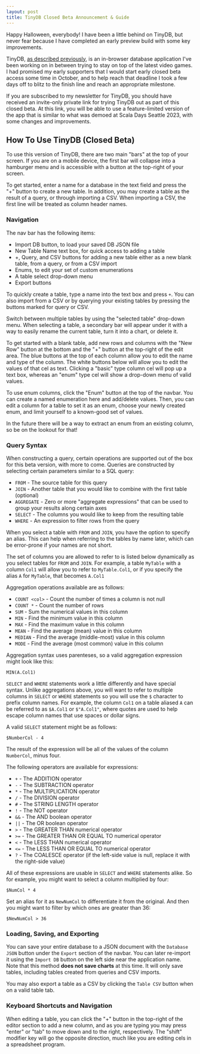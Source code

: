 ```yaml
---
layout: post
title: TinyDB Closed Beta Announcement & Guide
---
```

Happy Halloween, everybody!
I have been a little behind on TinyDB, but never fear because I have completed an early preview build with some key improvements.

TinyDB, [as described previously](/2023/09/17/tinydb-update/), is an in-browser database application I've been working on in between trying to stay on top of the latest video games.
I had promised my early supporters that I would start early closed beta access some time in October, and to help reach that deadline I took a few days off to blitz to the finish line and reach an appropriate milestone.

If you are subscribed to my newsletter for TinyDB, you should have received an invite-only private link for trying TinyDB out as part of this closed beta.
At this link, you will be able to use a feature-limited version of the app that is similar to what was demoed at Scala Days Seattle 2023, with some changes and improvements.

## How To Use TinyDB (Closed Beta)
To use this version of TinyDB, there are two main "bars" at the top of your screen.
If you are on a mobile device, the first bar will collapse into a hamburger menu and is accessible with a button at the top-right of your screen.

To get started, enter a name for a database in the text field and press the "+" button to create a new table.
In addition, you may create a table as the result of a query, or through importing a CSV.
When importing a CSV, the first line will be treated as column header names.

### Navigation
The nav bar has the following items:

* Import DB button, to load your saved DB JSON file
* New Table Name text box, for quick access to adding a table
* +, Query, and CSV buttons for adding a new table either as a new blank table, from a query, or from a CSV import
* Enums, to edit your set of custom enumerations
* A table select drop-down menu
* Export buttons

To quickly create a table, type a name into the text box and press `+`.
You can also import from a CSV or by querying your existing tables by pressing the buttons marked for query or CSV.

Switch between multiple tables by using the "selected table" drop-down menu.
When selecting a table, a secondary bar will appear under it with a way to easily rename the current table, turn it into a chart, or delete it.

To get started with a blank table, add new rows and columns with the "New Row" button at the bottom and the "+" button at the top-right of the edit area.
The blue buttons at the top of each column allow you to edit the name and type of the column.
The white buttons below will allow you to edit the values of that cel as text.
Clicking a "basic" type column cel will pop up a text box, whereas an "enum" type cel will show a drop-down menu of valid values.

To use enum columns, click the "Enum" button at the top of the navbar.
You can create a named enumeration here and add/delete values.
Then, you can edit a column for a table to set it as an enum, choose your newly created enum, and limit yourself to a known-good set of values.

In the future there will be a way to extract an enum from an existing column, so be on the lookout for that!

### Query Syntax
When constructing a query, certain operations are supported out of the box for this beta version, with more to come.
Queries are constructed by selecting certain parameters similar to a SQL query:

* `FROM` - The source table for this query
* `JOIN` - Another table that you would like to combine with the first table (optional)
* `AGGREGATE` - Zero or more "aggregate expressions" that can be used to group your results along certain axes
* `SELECT` - The columns you would like to keep from the resulting table
* `WHERE` - An expression to filter rows from the query

When you select a table with `FROM` and `JOIN`, you have the option to specify an alias.
This can help when referring to the tables by name later, which can be error-prone if your names are not short.

The set of columns you are allowed to refer to is listed below dynamically as you select tables for `FROM` and `JOIN`.
For example, a table `MyTable` with a column `Col1` will allow you to refer to `MyTable.Col1`, or if you specify the alias `A` for `MyTable`, that becomes `A.Col1`

Aggregation operations available are as follows:

* `COUNT <col>` - Count the number of times a column is not null
* `COUNT *` - Count the number of rows
* `SUM` - Sum the numerical values in this column
* `MIN` - Find the minimum value in this column
* `MAX` - Find the maximum value in this column
* `MEAN` - Find the average (mean) value in this column
* `MEDIAN` - Find the average (middle-most) value in this column
* `MODE` - Find the average (most common) value in this column

Aggregation syntax uses parenteses, so a valid aggregation expression might look like this:
```
MIN(A.Col1)
```

`SELECT` and `WHERE` statements work a little differently and have special syntax.
Unlike aggregations above, you will want to refer to multiple columns in `SELECT` or `WHERE` statements so you will use the `$` character to prefix column names.
For example, the column `Col1` on a table aliased `A` can be referred to as `$A.Col1` or `$"A.Col1"`, where quotes are used to help escape column names that use spaces or dollar signs.

A valid `SELECT` statement might be as follows:
```
$NumberCol - 4
```

The result of the expression will be all of the values of the column `NumberCol`, minus four.

The following operators are available for expressions:

* `+` - The ADDITION operator
* `-` - The SUBTRACTION operator
* `*` - The MULTIPLICATION operator
* `/` - The DIVISION operator
* `#` - The STRING LENGTH operator
* `!` - The NOT operator
* `&&` - The AND boolean operator
* `||` - The OR boolean operator
* `>` - The GREATER THAN numerical operator
* `>=` - The GREATER THAN OR EQUAL TO numerical operator
* `<` - The LESS THAN numerical operator
* `<=` - The LESS THAN OR EQUAL TO numerical operator
* `?` - The COALESCE operator (if the left-side value is null, replace it with the right-side value)

All of these expressions are usable in `SELECT` and `WHERE` statements alike.
So for example, you might want to select a column multiplied by four:

```
$NumCol * 4
```

Set an alias for it as `NewNumCol` to differentiate it from the original.
And then you might want to filter by which ones are greater than 36:

```
$NewNumCol > 36
```

### Loading, Saving, and Exporting
You can save your entire database to a JSON document with the `Database JSON` button under the `Export` section of the navbar.
You can later re-import it using the `Import DB` button on the left side near the application name.
Note that this method **does not save charts** at this time.
It will only save tables, including tables created from queries and CSV imports.

You may also export a table as a CSV by clicking the `Table CSV` button when on a valid table tab.

### Keyboard Shortcuts and Navigation
When editing a table, you can click the "+" button in the top-right of the editor section to add a new column, and as you are typing you may press "enter" or "tab" to move down and to the right, respectively.
The "shift" modifier key will go the opposite direction, much like you are editing cels in a spreadsheet program.